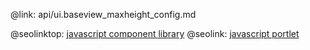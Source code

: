 @link: api/ui.baseview_maxheight_config.md

@seolinktop: [javascript component library](https://webix.com)
@seolink: [javascript portlet](https://webix.com/widget/portlet/)